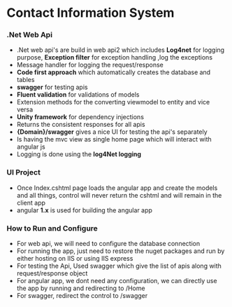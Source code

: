  
# Contact Information System

### .Net Web Api
- .Net web api's are build in web api2 which includes **Log4net** for logging purpose, **Exception filter** for exception handling ,log the exceptions
- Message handler for logging the request/response
- **Code first approach** which automatically creates the database and tables
- **swagger** for testing apis
- **Fluent validation** for validations of models
- Extension methods for the converting viewmodel to entity and vice versa
- **Unity framework**  for dependency injections
- Returns the consistent responses for all apis
- **{Domain}/swagger** gives a nice UI for testing the api's separately
- Is having the mvc view as single home page which will interact with angular js
- Logging  is done using the **log4Net logging**

### UI Project
- Once Index.cshtml page loads the angular app and create the models and all things, control will never return the cshtml and will remain in the client app
- angular **1.x** is used for building the angular app
 

### How to Run and Configure
- For web api, we will need to configure the database connection
- For running the app, just need to restore the nuget packages and run by either hosting on IIS or using IIS express
- For testing the Api, Used swagger which give the list of apis along with request/response object 
- For angular app, we dont need any configuration, we can directly use the app by running and redirecting to /Home
- For swagger, redirect the control to /swagger

